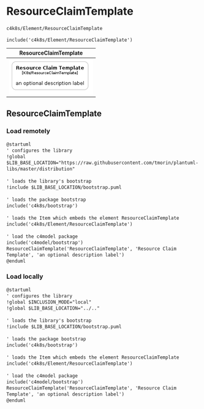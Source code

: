 # ResourceClaimTemplate


```text
c4k8s/Element/ResourceClaimTemplate
```

```text
include('c4k8s/Element/ResourceClaimTemplate')
```



| ResourceClaimTemplate |
| :---: |
| ![illustration for ResourceClaimTemplate](../../c4k8s/Element/ResourceClaimTemplate.Local.png) |




## ResourceClaimTemplate

### Load remotely
```plantuml
@startuml
' configures the library
!global $LIB_BASE_LOCATION="https://raw.githubusercontent.com/tmorin/plantuml-libs/master/distribution"

' loads the library's bootstrap
!include $LIB_BASE_LOCATION/bootstrap.puml

' loads the package bootstrap
include('c4k8s/bootstrap')

' loads the Item which embeds the element ResourceClaimTemplate
include('c4k8s/Element/ResourceClaimTemplate')

' load the c4model package
include('c4model/bootstrap')
ResourceClaimTemplate('ResourceClaimTemplate', 'Resource Claim Template', 'an optional description label')
@enduml
```

### Load locally
```plantuml
@startuml
' configures the library
!global $INCLUSION_MODE="local"
!global $LIB_BASE_LOCATION="../.."

' loads the library's bootstrap
!include $LIB_BASE_LOCATION/bootstrap.puml

' loads the package bootstrap
include('c4k8s/bootstrap')

' loads the Item which embeds the element ResourceClaimTemplate
include('c4k8s/Element/ResourceClaimTemplate')

' load the c4model package
include('c4model/bootstrap')
ResourceClaimTemplate('ResourceClaimTemplate', 'Resource Claim Template', 'an optional description label')
@enduml
```

